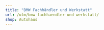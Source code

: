 ```yaml
---
title: "BMW Fachhändler und Werkstatt"
url: /ulm/bmw-fachhaendler-und-werkstatt/
shop: Autohaus
---
```

